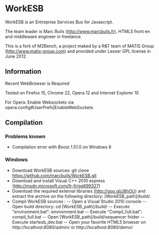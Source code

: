 # WorkESB

WorkESB is an  Entreprise Services Bus for Javascript. 

The team leader is Marc Buils (http://www.marcbuils.fr), HTML5 front en and middleware engineer in freelance.

This is a fork of M2Bench, a project maked by a R&T team of MATIS Group (http://www.matis-group.com) and provided under Lesser GPL license in June 2012.

## Information
Recent WebBrowser is Required

Tested on Firefox 15, Chrome 22, Opera 12 and Internet Explorer 10

For Opera: Enable Websockets via opera:config#UserPrefs|EnableWebSockets

## Compilation

### Problems known
- Compilation error with Boost 1.51.0 on Windows 8

### Windows
* Download WorkESB sources: git clone https://github.com/marcbuils/WorkESB.git
* Download and install Visual C++ 2010 express (http://msdn.microsoft.com/fr-fr/gg699327)
* Download the required external libraries (http://goo.gl/J8hOU) and extract the archive on the following directory: [WorkESB_path]/build/.
* Compil WorkESB sources :
-- Open a Visual Studio 2010 console
-- Open build directory: cd [WorkESB_path]/build/
-- Execute "environment.bat": environment.bat
-- Execute "Compil_full.bat": compil_full.bat
-- Open [WorkESB_path]/build/sequencer folder
-- Execute startesb_dev.bat
-- Open your favorite HTML5 browser on http://localhost:8080/admin/ or http://localhost:8080/demo/

